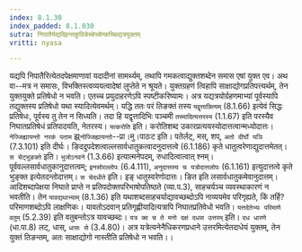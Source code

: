 ```yaml
---
index: 8.1.30
index_padded: 8.1.030
sutra: निपातैर्यद्यदिहन्तकुविन्नेच्चेच्चेण्कच्चिद्यत्रयुक्तम्
vritti: nyasa

---
```

यद्यपि निपातैरित्येतदपेक्षमाणावां यदादीनां सामर्थ्यम्, तथापि गमकत्वाद्युक्तशब्देन समास एषां युक्त एव। अथ वा--मत्र न समासः, विभक्तिस्त्वव्ययत्वादेषां लुप्तेते न श्रूयते। युक्तग्रहणं त्विहापि साक्षाद्योगप्रतिपत्त्यर्थम्, तेन युक्तयुक्ते प्रतिषेधो न भवति। एतच्च प्रयुदाहरणेऽपि स्पष्टीकरिष्यामः। अत्र यद्यत्रयोर्ग्रहणमाभ्यां पूर्वस्यापि तद्युक्तस्य प्रतिषेधो यथा स्यादित्येवमर्थम्। यद्धि ततः परं तिङक्तं तस्य `यद्वृत्तान्नित्यम्` (8.1.66) इत्येवं सिद्धः प्रतिषेधः, पूर्वस्य तु तेन न सिध्यति। तदा हि यद्वृत्तादिभिः पञ्चमी `तस्मादित्यत्तरस्य` (1.1.67) इति परस्यैव निघातप्रतिषेधं प्रतिपादयति, नेतरस्य। `यत्करोति` इति। करोतिशब्द उकारप्रत्ययस्योदात्तत्वान्मध्योदात्तः।
`नेज्जिह्यायन्तो नरकं पताम` झ्र्`नोज्जिह्यायन्तो`--प्रा।मु।पाठःट इति। पतेर्लट्, मस्, शप्, `अतो दीर्घो यञि` (7.3.101) इति दीर्घः। ङिददुपदेशत्वाल्लसार्वधातुकत्वादनुदात्तत्वे (6.1.186) कृते धातुत्वरेणाद्युदात्तमेतत्।
`स चेट्भुङक्ते` इति। `भुजोऽनवने` (1.3.66) इत्यात्मनेपदम्, रुधादित्वात्वात् श्नम्। पूर्ववल्लसार्वधातुकानुदात्तत्वम्; `इनसोरल्लोपः` (6.4.111), `अनुदात्तस्य च यत्रोदात्तलोपः` (6.1.161) इत्युदात्तत्वे कृते भुङ्क्त इत्येतदन्तोदात्तम्। `स चेदधीते` इति। इङ् धातुस्वरेणोदात्तः। ङित इति लसार्वधातुकमेवानुदात्तम्। आदिशब्दापेक्षया निघाते प्राप्ते न प्रतिपदोक्तपरिभाषोपतिष्ठते (व्या.प.3), साहचर्यञ्च व्यवस्थाकारणं न भवतीति। तेन `यावद्यथाभ्याम्` (8.1.36) इति यथाशब्दसाहचर्याद्यावच्छब्दोऽपि नाव्ययमेव परिगृह्यते, किं तर्हि? परिमाणशब्दोऽपि लाक्षणिकः। यावतोऽदवान् प्रतिगृह्णीयादित्यत्रापि निघातप्रतिवेधो भवति। `यत्तदेतेभ्यः परिमाणे वतुम्` (5.2.39) इति वतुबन्तोऽत्र यावच्छब्दः।
`यत्र क्व च ते मनो दक्षं दधस उत्तरम्` इति। `दध धारणे` (धा.पा.8) लट्, धास्, `धासः से` (3.4.80)। अत्र यत्रेत्यनेनैधिकरणप्रधाने उत्तरमित्येतदाधेयं युक्तम्, तेन युक्तं तिङन्तम्, अतः साक्षाद्योगो नास्तीति प्रतिषेधो न भवति।।